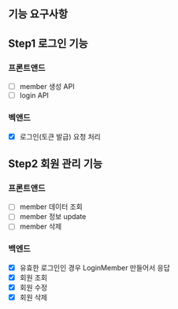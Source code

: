 ## 기능 요구사항

## Step1 로그인 기능

### 프론트앤드
- [ ] member 생성 API
- [ ] login API

### 벡앤드
- [x] 로그인(토큰 발급) 요청 처리

## Step2 회원 관리 기능

### 프론트앤드
- [ ] member 데이터 조회
- [ ] member 정보 update
- [ ] member 삭제

### 백엔드
- [x] 유효한 로그인인 경우 LoginMember 만들어서 응답
- [x] 회원 조회
- [x] 회원 수정
- [x] 회원 삭제

